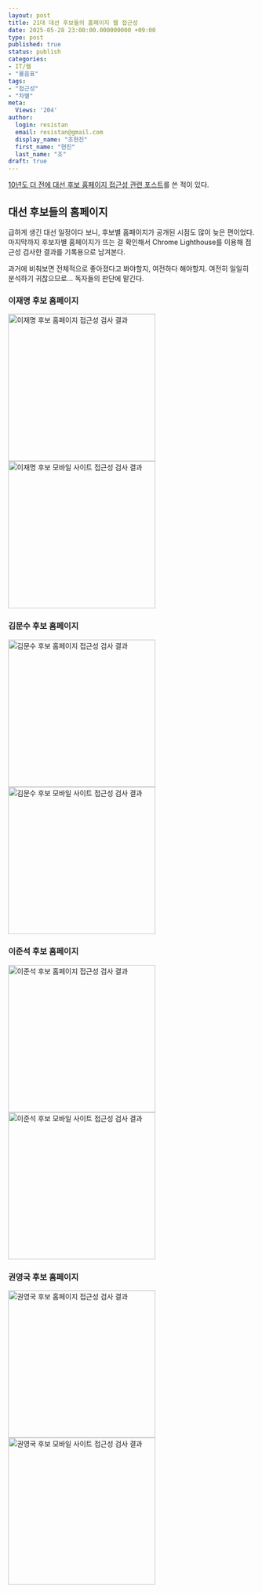 ```yaml
---
layout: post
title: 21대 대선 후보들의 홈페이지 웹 접근성
date: 2025-05-28 23:00:00.000000000 +09:00
type: post
published: true
status: publish
categories:
- IT/웹
- "물음표"
tags:
- "접근성"
- "차별"
meta:
  Views: '204'
author:
  login: resistan
  email: resistan@gmail.com
  display_name: "조현진"
  first_name: "현진"
  last_name: "조"
draft: true
---
```

<p><a href="https://resistan.com/18th-presidential/">10년도 더 전에 대선 후보 홈페이지 접근성 관련 포스트</a>를 쓴 적이 있다.<!--more--></p>
<h2>대선 후보들의 홈페이지</h2>
<p>급하게 생긴 대선 일정이다 보니, 후보별 홈페이지가 공개된 시점도 많이 늦은 편이었다. 마지막까지 후보자별 홈페이지가 뜨는 걸 확인해서 Chrome Lighthouse를 이용해 접근성 검사한 결과를 기록용으로 남겨본다.</p>
<p>과거에 비춰보면 전체적으로 좋아졌다고 봐야할지, 여전하다 해야할지. 여전히 일일히 분석하기 귀찮으므로... 독자들의 판단에 맡긴다.</p>

<h3>이재명 후보 홈페이지</h3>
<div class="boxed alignRight">
<a href="{{ site.baseurl }}/media/1D-2025_election.png" target="_blank" title="새창으로 크게보기"><img src="{{ site.baseurl }}/media/1D-2025_election.png" width="300" alt="이재명 후보 홈페이지 접근성 검사 결과" /></a>
<a href="{{ site.baseurl }}/media/1M-2025_election.png" target="_blank" title="새창으로 크게보기"><img src="{{ site.baseurl }}/media/1M-2025_election.png" width="300" alt="이재명 후보 모바일 사이트 접근성 검사 결과" /></a>
</div>

<h3>김문수 후보 홈페이지</h3>
<div class="boxed alignLeft">
<a href="{{ site.baseurl }}/media/2D-2025_election.png" target="_blank" title="새창으로 크게보기"><img src="{{ site.baseurl }}/media/2D-2025_election.png" width="300" alt="김문수 후보 홈페이지 접근성 검사 결과" /></a>
<a href="{{ site.baseurl }}/media/2M-2025_election.png" target="_blank" title="새창으로 크게보기"><img src="{{ site.baseurl }}/media/2M-2025_election.png" width="300" alt="김문수 후보 모바일 사이트 접근성 검사 결과" /></a>
</div>

<h3>이준석 후보 홈페이지</h3>
<div class="boxed alignRight">
<a href="{{ site.baseurl }}/media/4D-2025_election.png" target="_blank" title="새창으로 크게보기"><img src="{{ site.baseurl }}/media/4D-2025_election.png" width="300" alt="이준석 후보 홈페이지 접근성 검사 결과" /></a>
<a href="{{ site.baseurl }}/media/4M-2025_election.png" target="_blank" title="새창으로 크게보기"><img src="{{ site.baseurl }}/media/4M-2025_election.png" width="300" alt="이준석 후보 모바일 사이트 접근성 검사 결과" /></a>
</div>

<h3>권영국 후보 홈페이지</h3>
<div class="boxed alignLeft">
<a href="{{ site.baseurl }}/media/5D-2025_election.png" target="_blank" title="새창으로 크게보기"><img src="{{ site.baseurl }}/media/5D-2025_election.png" width="300" alt="권영국 후보 홈페이지 접근성 검사 결과" /></a>
<a href="{{ site.baseurl }}/media/5M-2025_election.png" target="_blank" title="새창으로 크게보기"><img src="{{ site.baseurl }}/media/5M-2025_election.png" width="300" alt="권영국 후보 모바일 사이트 접근성 검사 결과" /></a>
</div>
